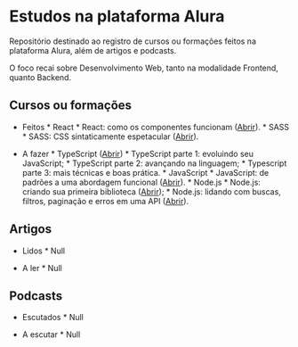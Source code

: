 # Estudos na plataforma Alura

Repositório destinado ao registro de cursos ou formações feitos na plataforma Alura, além de artigos e podcasts.

O foco recai sobre Desenvolvimento Web, tanto na modalidade Frontend, quanto Backend.

## Cursos ou formações

* Feitos
		* React
    		* React: como os componentes funcionam ([Abrir](https://www.alura.com.br/curso-online-react-componentes-funcionam)).
		* SASS
    		* SASS: CSS sintaticamente espetacular ([Abrir](https://www.alura.com.br/curso-online-sass-css-sintaticamente-espetacular)).

* A fazer
		* TypeScript ([Abrir](https://cursos.alura.com.br/formacao-typescript))
    		* TypeScript parte 1: evoluindo seu JavaScript;
		    * TypeScript parte 2: avançando na linguagem;
    		* Typescript parte 3: mais técnicas e boas prática.
		* JavaScript
				* JavaScript: de padrões a uma abordagem funcional ([Abrir](https://www.alura.com.br/curso-online-javascript-padroes-abordagem-funcional)).
		* Node.js
				* Node.js: criando sua primeira biblioteca ([Abrir](https://www.alura.com.br/curso-online-nodejs-criando-primeira-biblioteca));
				* Node.js: lidando com buscas, filtros, paginação e erros em uma API ([Abrir](https://www.alura.com.br/curso-online-node-js-buscas-filtros-paginacao-erros-api)).

## Artigos

* Lidos
		* Null

* A ler
		* Null

## Podcasts

* Escutados
		* Null

* A escutar
		* Null
